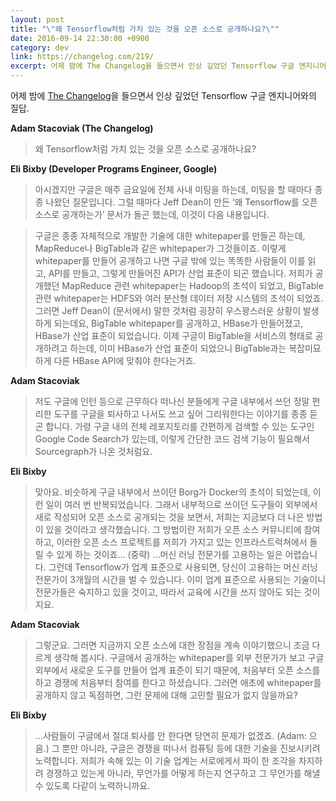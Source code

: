 ```yaml
---
layout: post
title: "\"왜 Tensorflow처럼 가치 있는 것을 오픈 소스로 공개하나요?\""
date: 2016-09-14 22:30:00 +0900
category: dev
link: https://changelog.com/219/
excerpt: 어제 밤에 The Changelog을 들으면서 인상 깊었던 Tensorflow 구글 엔지니어와의 질답.
---
```


어제 밤에 [The Changelog](https://changelog.com/219/)을 들으면서 인상 깊었던 Tensorflow 구글 엔지니어와의 질답.

**Adam Stacoviak (The Changelog)**

> 왜 Tensorflow처럼 가치 있는 것을 오픈 소스로 공개하나요?


**Eli Bixby (Developer Programs Engineer, Google)**

> 아시겠지만 구글은 매주 금요일에 전체 사내 미팅을 하는데, 미팅을 할 때마다 종종 나왔던 질문입니다. 그럴 때마다 Jeff Dean이 만든 ‘왜 Tensorflow를 오픈 소스로 공개하는가’ 문서가 돌곤 했는데, 이것이 다음 내용입니다.

> 구글은 종종 자체적으로 개발한 기술에 대한 whitepaper를 만들곤 하는데, MapReduce나 BigTable과 같은 whitepaper가 그것들이죠. 이렇게 whitepaper를 만들어 공개하고 나면 구글 밖에 있는 똑똑한 사람들이 이를 읽고, API를 만들고, 그렇게 만들어진 API가 산업 표준이 되곤 했습니다. 저희가 공개했던 MapReduce 관련 whitepaper는 Hadoop의 초석이 되었고, BigTable 관련 whitepaper는 HDFS와 여러 분산형 데이터 저장 시스템의 초석이 되었죠. 그러면 Jeff Dean이 (문서에서) 말한 것처럼 굉장히 우스꽝스러운 상황이 발생하게 되는데요, BigTable whitepaper를 공개하고, HBase가 만들어졌고, HBase가 산업 표준이 되었습니다. 이제 구글이 BigTable을 서비스의 형태로 공개하려고 하는데, 이미 HBase가 산업 표준이 되었으니 BigTable과는 복잡미묘하게 다른 HBase API에 맞춰야 한다는거죠.


**Adam Stacoviak**

> 저도 구글에 인턴 등으로 근무하다 떠나신 분들에게 구글 내부에서 쓰던 정말 편리한 도구를 구글을 퇴사하고 나서도 쓰고 싶어 그리워한다는 이야기를 종종 듣곤 합니다. 가령 구글 내의 전체 레포지토리를 간편하게 검색할 수 있는 도구인 Google Code Search가 있는데, 이렇게 간단한 코드 검색 기능이 필요해서 Sourcegraph가 나온 것처럼요.


**Eli Bixby**

> 맞아요. 비슷하게 구글 내부에서 쓰이던 Borg가 Docker의 초석이 되었는데, 이런 일이 여러 번 반복되었습니다. 그래서 내부적으로 쓰이던 도구들이 외부에서 새로 작성되어 오픈 소스로 공개되는 것을 보면서, 저희는 지금보다 더 나은 방법이 있을 것이라고 생각했습니다. 그 방법이란 저희가 오픈 소스 커뮤니티에 참여하고, 이러한 오픈 소스 프로젝트를 저희가 가지고 있는 인프라스트럭쳐에서 돌릴 수 있게 하는 것이죠… (중략) …머신 러닝 전문가를 고용하는 일은 어렵습니다. 그런데 Tensorflow가 업계 표준으로 사용되면, 당신이 고용하는 머신 러닝 전문가이 3개월의 시간을 벌 수 있습니다. 이미 업계 표준으로 사용되는 기술이니 전문가들은 숙지하고 있을 것이고, 따라서 교육에 시간을 쓰지 않아도 되는 것이지요.


**Adam Stacoviak**

> 그렇군요. 그러면 지금까지 오픈 소스에 대한 장점을 계속 이야기했으니 조금 다르게 생각해 봅시다. 구글에서 공개하는 whitepaper를 외부 전문가가 보고 구글 외부에서 새로운 도구를 만들어 업계 표준이 되기 때문에, 처음부터 오픈 소스를 하고 경쟁에 처음부터 참여를 한다고 하셨습니다. 그러면 애초에 whitepaper를 공개하지 않고 독점하면, 그런 문제에 대해 고민할 필요가 없지 않을까요?


**Eli Bixby**

> …사람들이 구글에서 절대 퇴사를 안 한다면 당연히 문제가 없겠죠. (Adam: 으음.) 그 뿐만 아니라, 구글은 경쟁을 떠나서 컴퓨팅 등에 대한 기술을 진보시키려 노력합니다. 저희가 속해 있는 이 기술 업계는 서로에게서 파이 한 조각을 차지하려 경쟁하고 있는게 아니라, 무언가를 어떻게 하는지 연구하고 그 무언가를 해낼 수 있도록 다같이 노력하니까요.
